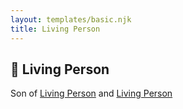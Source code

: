 ```yaml
---
layout: templates/basic.njk
title: Living Person
---
```

## 🔵 Living Person

Son of [Living Person](/people/2/24504153) and [Living Person](/people/4/44586772)
